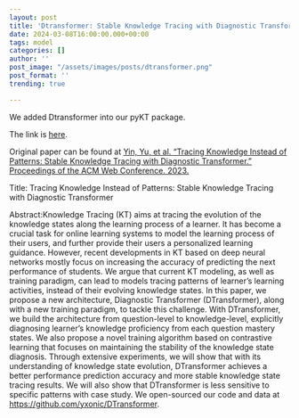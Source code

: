 ```yaml
---
layout: post
title: 'Dtransformer: Stable Knowledge Tracing with Diagnostic Transformer'
date: 2024-03-08T16:00:00.000+00:00
tags: model
categories: []
author: ''
post_image: "/assets/images/posts/dtransformer.png"
post_format: ''
trending: true

---
```

We added Dtransformer into our pyKT package.

The link is [here](https://pykt-toolkit.readthedocs.io/en/latest/models.html#dtransformer).

Original paper can be found at [Yin, Yu, et al. “Tracing Knowledge Instead of Patterns: Stable Knowledge Tracing with Diagnostic Transformer.” Proceedings of the ACM Web Conference. 2023.
](https://dl.acm.org/doi/abs/10.1145/3543507.3583255)

Title: Tracing Knowledge Instead of Patterns: Stable Knowledge Tracing with Diagnostic Transformer


Abstract:Knowledge Tracing (KT) aims at tracing the evolution of the knowledge states along the learning process of a learner. It has become a crucial task for online learning systems to model the learning process of their users, and further provide their users a personalized learning guidance. However, recent developments in KT based on deep neural networks mostly focus on increasing the accuracy of predicting the next performance of students. We argue that current KT modeling, as well as training paradigm, can lead to models tracing patterns of learner’s learning activities, instead of their evolving knowledge states. In this paper, we propose a new architecture, Diagnostic Transformer (DTransformer), along with a new training paradigm, to tackle this challenge. With DTransformer, we build the architecture from question-level to knowledge-level, explicitly diagnosing learner’s knowledge proficiency from each question mastery states. We also propose a novel training algorithm based on contrastive learning that focuses on maintaining the stability of the knowledge state diagnosis. Through extensive experiments, we will show that with its understanding of knowledge state evolution, DTransformer achieves a better performance prediction accuracy and more stable knowledge state tracing results. We will also show that DTransformer is less sensitive to specific patterns with case study. We open-sourced our code and data at https://github.com/yxonic/DTransformer.
